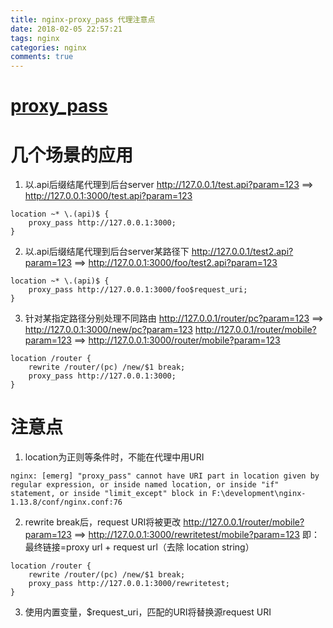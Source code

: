 ```yaml
---
title: nginx-proxy_pass 代理注意点
date: 2018-02-05 22:57:21
tags: nginx
categories: nginx
comments: true
---
```


# [proxy_pass](http://nginx.org/en/docs/http/ngx_http_proxy_module.html)

# 几个场景的应用
1. 以.api后缀结尾代理到后台server
http://127.0.0.1/test.api?param=123 ==> http://127.0.0.1:3000/test.api?param=123
````
location ~* \.(api)$ {
    proxy_pass http://127.0.0.1:3000;
}
````

2. 以.api后缀结尾代理到后台server某路径下
http://127.0.0.1/test2.api?param=123 ==> http://127.0.0.1:3000/foo/test2.api?param=123
````
location ~* \.(api)$ {
    proxy_pass http://127.0.0.1:3000/foo$request_uri;
}
````

3. 针对某指定路径分别处理不同路由
http://127.0.0.1/router/pc?param=123 ==> http://127.0.0.1:3000/new/pc?param=123
http://127.0.0.1/router/mobile?param=123 ==> http://127.0.0.1:3000/router/mobile?param=123
````
location /router {
    rewrite /router/(pc) /new/$1 break;
    proxy_pass http://127.0.0.1:3000;
}
````

# 注意点
1. location为正则等条件时，不能在代理中用URI
````
nginx: [emerg] "proxy_pass" cannot have URI part in location given by regular expression, or inside named location, or inside "if" statement, or inside "limit_except" block in F:\development\nginx-1.13.8/conf/nginx.conf:76
````

2. rewrite break后，request URI将被更改
http://127.0.0.1/router/mobile?param=123 ==> http://127.0.0.1:3000/rewritetest/mobile?param=123
即：最终链接=proxy url + request url（去除 location string）
````
location /router {
    rewrite /router/(pc) /new/$1 break;
    proxy_pass http://127.0.0.1:3000/rewritetest;
}
````

3. 使用内置变量，$request_uri，匹配的URI将替换源request URI